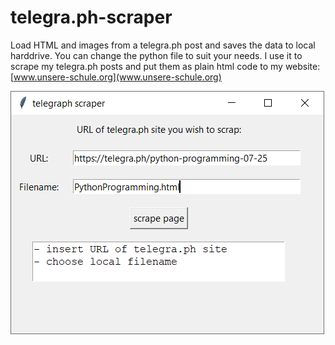 # telegra.ph-scraper
Load HTML and images from a telegra.ph post and saves the data to local harddrive. You can change the python file to suit your needs. I use it to scrape my telegra.ph posts and put them as plain html code to my website: [www.unsere-schule.org](www.unsere-schule.org)


![](python_2tCkvvarfL.png)

